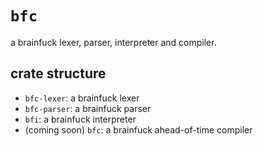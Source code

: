 # `bfc`

a brainfuck lexer, parser, interpreter and compiler.

## crate structure

- `bfc-lexer`: a brainfuck lexer
- `bfc-parser`: a brainfuck parser
- `bfi`: a brainfuck interpreter
- (coming soon) `bfc`: a brainfuck ahead-of-time compiler
